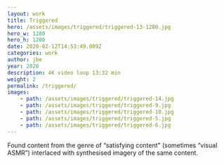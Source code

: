 ```yaml
---
layout: work
title: Triggered
hero: /assets/images/triggered/triggered-13-1280.jpg
hero_w: 1280
hero_h: 1280
date: 2020-02-12T14:53:49.009Z
categories: work
author: jbe
year: 2020
description: 4K video loop 13:32 min
weight: 2
permalink: /triggered/
images:
    - path: /assets/images/triggered/triggered-14.jpg
    - path: /assets/images/triggered/triggered-9.jpg
    - path: /assets/images/triggered/triggered-10.jpg
    - path: /assets/images/triggered/triggered-5.jpg
    - path: /assets/images/triggered/triggered-6.jpg
---
```


Found content from the genre of “satisfying content” (sometimes “visual ASMR”) interlaced with synthesised imagery of the same content.